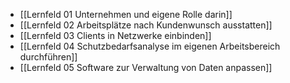 - [[Lernfeld 01 Unternehmen und eigene Rolle darin]]
- [[Lernfeld 02 Arbeitsplätze nach Kundenwunsch ausstatten]]
- [[Lernfeld 03 Clients in Netzwerke einbinden]]
- [[Lernfeld 04 Schutzbedarfsanalyse im eigenen Arbeitsbereich durchführen]]
- [[Lernfeld 05 Software zur Verwaltung von Daten anpassen]]